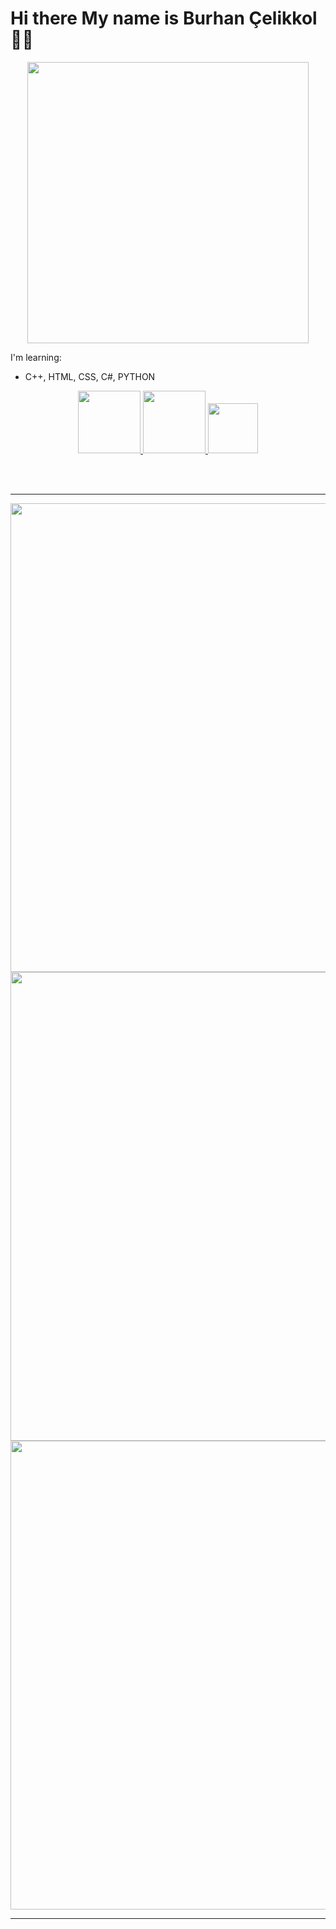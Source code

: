 # Hi there My name is Burhan Çelikkol 👋🏻

<p align=center><img align="center" src="https://trhiphopgundemi.com/green_stable.gif" width="450"></p>

I'm learning:
<br>
 * C++, HTML, CSS, C#, PYTHON

<p align=center><a href="https://github.com/burhanclkkl"> <img src="https://rapidapi.com/blog/wp-content/uploads/2017/01/octocat.gif" width="100"> </a> 
<a href="https://www.linkedin.com/in/burhan-clkkl/"> <img src="https://i.pinimg.com/originals/de/b4/6f/deb46f02a59e3b3a2aa58fac16290d63.gif" width="100"> </a> 
<a href="https://twitter.com/burhan_clkkl"> <img src="https://i.giphy.com/media/M9O6ePwNJ58UMF1Rvq/giphy.webp" width="80"> </a> </p>
<br><br>
 <hr>
<p align=center>
<img src="https://i.pinimg.com/originals/f0/18/3b/f0183b4cf699fb1e18d7ea18e5d81a5e.gif" width="750"> 
<img src="https://i.pinimg.com/originals/d8/36/4e/d8364ede5d8b090c42ad08d059fabf5f.gif" width="750"> 
<img src="https://steamuserimages-a.akamaihd.net/ugc/915799791358310042/18585D104B224C31CF06DC52F2BF26BE78B3C80F/" width="750"> </p>
 <hr>

